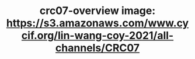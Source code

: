 ---
title: "crc07-overview
image: https://s3.amazonaws.com/www.cycif.org/lin-wang-coy-2021/all-channels/CRC07"
layout: osd-exhibit
paper: config-HTA-CRCATLAS-1
figure: crc07-overview
---